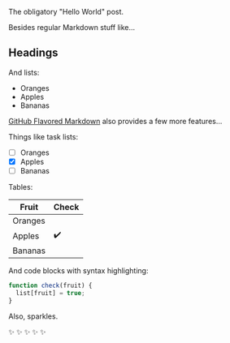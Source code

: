 The obligatory "Hello World" post.

Besides regular Markdown stuff like...

## Headings

And lists:

* Oranges
* Apples
* Bananas

[GitHub Flavored Markdown](https://guides.github.com/features/mastering-markdown/#GitHub-flavored-markdown) also provides a few more features...

Things like task lists:

* [ ] Oranges
* [x] Apples
* [ ] Bananas

Tables:

Fruit | Check
----- | -----
Oranges |
Apples | :heavy_check_mark:
Bananas |

And code blocks with syntax highlighting:

```JavaScript
function check(fruit) {
  list[fruit] = true;
}
```

Also, sparkles.

:sparkles: :sparkles: :sparkles: :sparkles: :sparkles:
